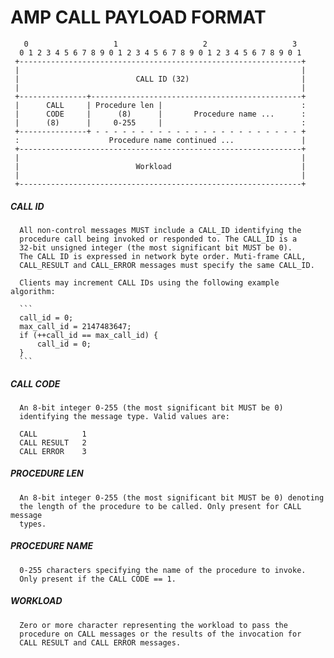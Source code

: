 # AMP CALL PAYLOAD FORMAT
     
       0                   1                   2                   3
      0 1 2 3 4 5 6 7 8 9 0 1 2 3 4 5 6 7 8 9 0 1 2 3 4 5 6 7 8 9 0 1
     +---------------------------------------------------------------+
     |                                                               |
     |                          CALL ID (32)                         |
     |                                                               |
     +---------------+-----------------------------------------------+
     |      CALL     | Procedure len |                               :
     |      CODE     |      (8)      |       Procedure name ...      :
     |      (8)      |     0-255     |                               :
     +---------------+ - - - - - - - - - - - - - - - - - - - - - - - +
     :                    Procedure name continued ...               |
     +---------------------------------------------------------------+
     |                                                               |
     |                          Workload                             |
     |                                                               |
     +---------------------------------------------------------------+
     
      
##### CALL ID
      
      All non-control messages MUST include a CALL_ID identifying the
      procedure call being invoked or responded to. The CALL_ID is a
      32-bit unsigned integer (the most significant bit MUST be 0).
      The CALL ID is expressed in network byte order. Muti-frame CALL,
      CALL_RESULT and CALL_ERROR messages must specify the same CALL_ID.
      
      Clients may increment CALL IDs using the following example algorithm:
      
      ```
      call_id = 0;
      max_call_id = 2147483647;
      if (++call_id == max_call_id) {
          call_id = 0;
      }
      ```
      
##### CALL CODE
      
      An 8-bit integer 0-255 (the most significant bit MUST be 0)
      identifying the message type. Valid values are:
      
      CALL          1
      CALL RESULT   2
      CALL ERROR    3
      
##### PROCEDURE LEN
      
      An 8-bit integer 0-255 (the most significant bit MUST be 0) denoting
      the length of the procedure to be called. Only present for CALL message
      types.
      
##### PROCEDURE NAME
      
      0-255 characters specifying the name of the procedure to invoke.
      Only present if the CALL CODE == 1.
      
##### WORKLOAD
      
      Zero or more character representing the workload to pass the
      procedure on CALL messages or the results of the invocation for
      CALL RESULT and CALL ERROR messages.
      
